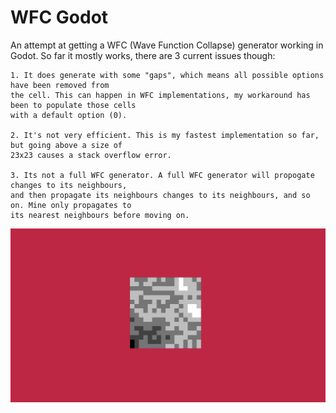 # WFC Godot
An attempt at getting a WFC (Wave Function Collapse) generator working in Godot.
So far it mostly works, there are 3 current issues though:

	1. It does generate with some "gaps", which means all possible options have been removed from
	the cell. This can happen in WFC implementations, my workaround has been to populate those cells
	with a default option (0).

	2. It's not very efficient. This is my fastest implementation so far, but going above a size of
	23x23 causes a stack overflow error.

	3. Its not a full WFC generator. A full WFC generator will propogate changes to its neighbours, 
	and then propagate its neighbours changes to its neighbours, and so on. Mine only propagates to
	its nearest neighbours before moving on.


![Screenshot](screenshot.png)
